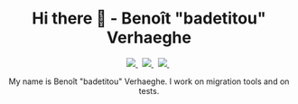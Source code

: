 <h1 align='center'>
Hi there 👋 - Benoît "badetitou" Verhaeghe
</h1>

<p align='center'>
  

  <a href="https://www.linkedin.com/in/benoitverhaeghe/">
    <img src="https://img.shields.io/badge/linkedin-%230077B5.svg?&style=for-the-badge&logo=linkedin&logoColor=white" />
  </a>&nbsp;
  
  <a href="https://badetitou.fr">
    <img src="https://img.shields.io/badge/Website-badetitou.fr-blue?style=for-the-badge" />
  </a>&nbsp;
  
  <a href="https://github.com/badetitou/AltaCV/releases/download/latest/cv.pdf">
    <img src="https://img.shields.io/badge/-CV-orange?style=for-the-badge" />
  </a>&nbsp;
  
</p>

<p align='center'>
    My name is Benoît "badetitou" Verhaeghe. I work on migration tools and on tests.
</p>

<!-- <p align='center'>
  <img src="https://github-readme-stats.vercel.app/api?username=badetitou&show_icons=true" />
</p>
 -->

